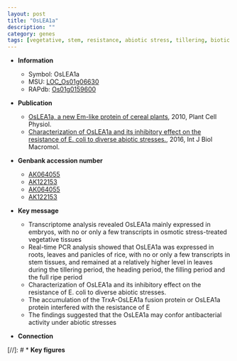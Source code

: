 ```yaml
---
layout: post
title: "OsLEA1a"
description: ""
category: genes
tags: [vegetative, stem, resistance, abiotic stress, tillering, biotic stress]
---
```


* **Information**  
    + Symbol: OsLEA1a  
    + MSU: [LOC_Os01g06630](http://rice.plantbiology.msu.edu/cgi-bin/ORF_infopage.cgi?orf=LOC_Os01g06630)  
    + RAPdb: [Os01g0159600](http://rapdb.dna.affrc.go.jp/viewer/gbrowse_details/irgsp1?name=Os01g0159600)  

* **Publication**  
    + [OsLEA1a, a new Em-like protein of cereal plants](http://www.ncbi.nlm.nih.gov/pubmed?term=OsLEA1a,+a+new+Em-like+protein+of+cereal+plants%5BTitle%5D), 2010, Plant Cell Physiol.
    + [Characterization of OsLEA1a and its inhibitory effect on the resistance of E. coli to diverse abiotic stresses.](http://www.ncbi.nlm.nih.gov/pubmed?term=Characterization+of+OsLEA1a+and+its+inhibitory+effect+on+the+resistance+of+E.+coli+to+diverse+abiotic+stresses.%5BTitle%5D), 2016, Int J Biol Macromol.

* **Genbank accession number**  
    + [AK064055](http://www.ncbi.nlm.nih.gov/nuccore/AK064055)
    + [AK122153](http://www.ncbi.nlm.nih.gov/nuccore/AK122153)
    + [AK064055](http://www.ncbi.nlm.nih.gov/nuccore/AK064055)
    + [AK122153](http://www.ncbi.nlm.nih.gov/nuccore/AK122153)

* **Key message**  
    + Transcriptome analysis revealed OsLEA1a mainly expressed in embryos, with no or only a few transcripts in osmotic stress-treated vegetative tissues
    + Real-time PCR analysis showed that OsLEA1a was expressed in roots, leaves and panicles of rice, with no or only a few transcripts in stem tissues, and remained at a relatively higher level in leaves during the tillering period, the heading period, the filling period and the full ripe period
    + Characterization of OsLEA1a and its inhibitory effect on the resistance of E. coli to diverse abiotic stresses.
    + The accumulation of the TrxA-OsLEA1a fusion protein or OsLEA1a protein interfered with the resistance of E
    + The findings suggested that the OsLEA1a may confor antibacterial activity under abiotic stresses

* **Connection**  

[//]: # * **Key figures**  


